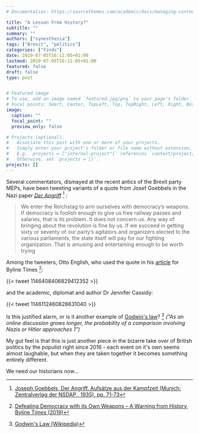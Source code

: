 ```yaml
---
# Documentation: https://sourcethemes.com/academic/docs/managing-content/

title: "A Lesson From History?"
subtitle: ""
summary: ""
authors: ["synesthesia"]
tags: ["Brexit", "politics"]
categories: ["Finds"]
date: 2019-07-05T16:11:05+01:00
lastmod: 2019-07-05T16:11:05+01:00
featured: false
draft: false
type: post


# Featured image
# To use, add an image named `featured.jpg/png` to your page's folder.
# Focal points: Smart, Center, TopLeft, Top, TopRight, Left, Right, BottomLeft, Bottom, BottomRight.
image:
  caption: ""
  focal_point: ""
  preview_only: false

# Projects (optional).
#   Associate this post with one or more of your projects.
#   Simply enter your project's folder or file name without extension.
#   E.g. `projects = ["internal-project"]` references `content/project/deep-learning/index.md`.
#   Otherwise, set `projects = []`.
projects: []
---
```


Several commentators, dismayed at the recent antics of the Brexit party MEPs, have been tweeting variants of a quote from Josef Goebbels in the Nazi paper [_Der Angriff_](https://en.wikipedia.org/wiki/Der_Angriff)  [^1] :

>We enter the Reichstag to arm ourselves with democracy’s weapons. If democracy is foolish enough to give us free railway passes and salaries, that is its problem. It does not concern us. Any way of bringing about the revolution is fine by us.
If we succeed in getting sixty or seventy of our party’s agitators and organizers elected to the various parliaments, the state itself will pay for our fighting organization. That is amusing and entertaining enough to be worth trying
>

Among the tweeters, Otto English, who used the quote in his [article](https://bylinetimes.com/2019/07/03/defeating-democracy-with-its-own-weapons-a-warning-from-history/) for Byline Times [^2]:

{{< tweet 1146408406829412352 >}}

and the academic, diplomat and author Dr Jennifer Cassidy:

{{< tweet 1146112460828631040 >}}

Is this justified alarm, or is it another example of [Godwin's law](https://en.wikipedia.org/wiki/Godwin%27s_law)? [^3] _("As an online discussion grows longer, the probability of a comparison involving Nazis or Hitler approaches 1")_

My gut feel is that this is just another piece in the bizarre take over of British politics by the populist right since 2016 - each event on it's own seems almost laughable, but when they are taken together it becomes something entirely different. 

We need our historians now...


[^1]: [ Joseph Goebbels, Der Angriff. Aufsätze aus der Kampfzeit (Munich: Zentralverlag der NSDAP., 1935), pp. 71-73](https://research.calvin.edu/german-propaganda-archive/angrif06.htm)

[^2]: [Defeating Democracy with its Own Weapons – A Warning from History, Byline Times (2019)](https://bylinetimes.com/2019/07/03/defeating-democracy-with-its-own-weapons-a-warning-from-history/)

[^3]: [Godwin's Law (Wikipedia)](https://en.wikipedia.org/wiki/Godwin%27s_law)
